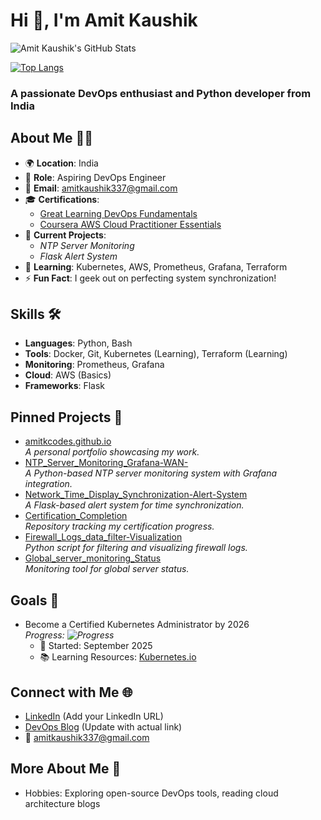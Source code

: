 # Hi 👋, I'm Amit Kaushik

![Amit Kaushik's GitHub Stats](https://github-readme-stats.vercel.app/api?username=amitkcodes&show_icons=true&theme=radical)

[![Top Langs](https://github-readme-stats.vercel.app/api/top-langs/?username=amitkcodes&layout=compact&theme=radical)](https://github.com/amitkcodes)

### A passionate DevOps enthusiast and Python developer from India

## About Me 👨‍💻
- 🌍 **Location**: India
- 💼 **Role**: Aspiring DevOps Engineer
- 📧 **Email**: [amitkaushik337@gmail.com](mailto:amitkaushik337@gmail.com)
- 🎓 **Certifications**: 
  - [Great Learning DevOps Fundamentals](https://www.greatlearning.in/)
  - [Coursera AWS Cloud Practitioner Essentials](https://www.coursera.org/)
- 🔭 **Current Projects**: 
  - _NTP Server Monitoring_
  - _Flask Alert System_
- 🌱 **Learning**: Kubernetes, AWS, Prometheus, Grafana, Terraform
- ⚡ **Fun Fact**: I geek out on perfecting system synchronization!

## Skills 🛠️
- **Languages**: Python, Bash
- **Tools**: Docker, Git, Kubernetes (Learning), Terraform (Learning)
- **Monitoring**: Prometheus, Grafana
- **Cloud**: AWS (Basics)
- **Frameworks**: Flask

## Pinned Projects 📌
- [amitkcodes.github.io](https://amitkcodes.github.io)  
  _A personal portfolio showcasing my work._
- [NTP_Server_Monitoring_Grafana-WAN-](https://github.com/amitkcodes/NTP_Server_Monitoring_Grafana-WAN-)  
  _A Python-based NTP server monitoring system with Grafana integration._
- [Network_Time_Display_Synchronization-Alert-System](https://github.com/amitkcodes/Network_Time_Display_Synchronization-Alert-System)  
  _A Flask-based alert system for time synchronization._
- [Certification_Completion](https://github.com/amitkcodes/Certification_Completion)  
  _Repository tracking my certification progress._
- [Firewall_Logs_data_filter-Visualization](https://github.com/amitkcodes/Firewall_Logs_data_filter-Visualization)  
  _Python script for filtering and visualizing firewall logs._
- [Global_server_monitoring_Status](https://github.com/amitkcodes/Global_server_monitoring_Status)  
  _Monitoring tool for global server status._

## Goals 🎯
- Become a Certified Kubernetes Administrator by 2026  
  _Progress: ![Progress](https://progress-bar.dev/50/)_  
  - 📅 Started: September 2025
  - 📚 Learning Resources: [Kubernetes.io](https://kubernetes.io/)

## Connect with Me 🌐
- [LinkedIn](https://www.linkedin.com/in/amit-kaushik/) (Add your LinkedIn URL)
- [DevOps Blog](https://yourblog.com) (Update with actual link)
- 📧 [amitkaushik337@gmail.com](mailto:amitkaushik337@gmail.com)

## More About Me 🌟
- Hobbies: Exploring open-source DevOps tools, reading cloud architecture blogs
